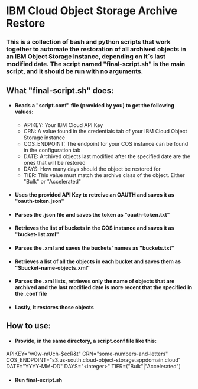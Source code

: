 # IBM Cloud Object Storage Archive Restore

### This is a collection of bash and python scripts that work together to automate the restoration of all archived objects in an IBM Object Storage instance, depending on it`s last modified date. The script named "final-script.sh" is the main script, and it should be run with no arguments.
## What \"final-script.sh\"  does:
- #### Reads a \"script.conf\" file (provided by you) to get the following values:
  - APIKEY: Your IBM Cloud API Key
  - CRN: A value found in the credentials tab of your IBM Cloud Object Storage instance
  - COS_ENDPOINT: The endpoint for your COS instance can be found in the configuration tab
  - DATE: Archived objects last modified after the specified date are the ones that will be restored
  - DAYS: How many days should the object be restored for
  - TIER: This value must match the archive class of the object. Either \"Bulk\" or \"Accelerated\"
- #### Uses the provided API Key to retreive an OAUTH and saves it as \"oauth-token.json\"
- #### Parses the .json file and saves the token as \"oauth-token.txt\"
- #### Retrieves the list of buckets in the COS instance and saves it as \"bucket-list.xml\"
- #### Parses the .xml and saves the buckets\' names as \"buckets.txt\"
- #### Retrieves a list of all the objects in each bucket and saves them as \"$bucket-name-objects.xml\"
- #### Parses the .xml lists, retrieves only the name of objects that are archived and the last modified date is more recent that the specified in the .conf file
- #### Lastly, it restores those objects
## How to use:
- #### Provide, in the same directory, a script.conf file like this:
APIKEY=\"w0w-mUch-$ecR&t\"
CRN=\"some-numbers-and-letters\"
COS_ENDPOINT=\"s3.us-south.cloud-object-storage.appdomain.cloud\"
DATE=\"YYYY-MM-DD\"
DAYS=\"\<integer\>\"
TIER=(\"Bulk\"|\"Accelerated\")
- #### Run final-script.sh
